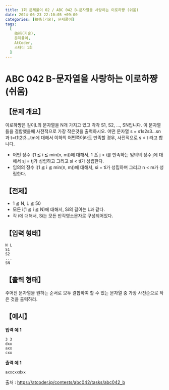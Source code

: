 ```yaml
---
title: 1회 문제풀이 02 / ABC 042 B-문자열을 사랑하는 이로하쨩 (쉬움)
date: 2024-06-23 22:10:05 +09:00
categories: [技術(기술), 문제풀이]
tags:
  [
    技術(기술),
    문제풀이,
    AtCoder,
    스터디 1회
  ]
---
```

# ABC 042 B-문자열을 사랑하는 이로하쨩 (쉬움)
## 【문제 개요】
이로하쨩은 길이L의 문자열을 N개 가지고 있고 각각 S1, S2, ..., SN입니다.
이 문자열들을 결합했을때 사전적으로 가장 작은것을 출력하시오.
어떤 문자열 s = s1s2s3...sn과 t=t1t2t3...tm에 대해서 이하의 어떤쪽이라도 만족할 경우, 사전적으로 s < t 라고 합니다.
- 어떤 정수 i(1 ≦ i ≦ min(n, m))에 대해서, 1 ≦ j < i를 만족하는 임의의 정수 j에 대해서 sj = tj가 성립하고 그리고 si < ti가 성립한다.
- 임의의 정수 i(1 ≦ i ≦ min(n, m))에 대해서, si = ti가 성립하며 그리고 n < m가 성립한다.

## 【전제】
- 1 ≦ N, L ≦ 50
- 모든 i(1 ≦ i ≦ N)에 대해서, Si의 길이는 L과 같다.
- 각 i에 대해서, Si는 모든 반각영소문자로 구성되어있다.

## 【입력 형태】
```
N L
S1
S2
...
SN
```

## 【출력 형태】
주어진 문자열을 원하는 순서로 모두 결합하여 할 수 있는 문자열 중 가장 사전순으로 작은 것을 출력하라.

## 【예시】

**입력 예 1**

```
3 3 
dxx 
axx 
cxx
```

**출력 예 1**

```
axxcxxdxx
```

출처 : <a href="https://atcoder.jp/contests/abc042/tasks/abc042_b">https://atcoder.jp/contests/abc042/tasks/abc042_b</a> 